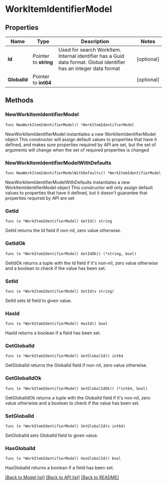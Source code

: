 # WorkItemIdentifierModel

## Properties

Name | Type | Description | Notes
------------ | ------------- | ------------- | -------------
**Id** | Pointer to **string** | Used for search WorkItem. Internal identifier has a Guid data format. Global identifier has an integer data format | [optional] 
**GlobalId** | Pointer to **int64** |  | [optional] 

## Methods

### NewWorkItemIdentifierModel

`func NewWorkItemIdentifierModel() *WorkItemIdentifierModel`

NewWorkItemIdentifierModel instantiates a new WorkItemIdentifierModel object
This constructor will assign default values to properties that have it defined,
and makes sure properties required by API are set, but the set of arguments
will change when the set of required properties is changed

### NewWorkItemIdentifierModelWithDefaults

`func NewWorkItemIdentifierModelWithDefaults() *WorkItemIdentifierModel`

NewWorkItemIdentifierModelWithDefaults instantiates a new WorkItemIdentifierModel object
This constructor will only assign default values to properties that have it defined,
but it doesn't guarantee that properties required by API are set

### GetId

`func (o *WorkItemIdentifierModel) GetId() string`

GetId returns the Id field if non-nil, zero value otherwise.

### GetIdOk

`func (o *WorkItemIdentifierModel) GetIdOk() (*string, bool)`

GetIdOk returns a tuple with the Id field if it's non-nil, zero value otherwise
and a boolean to check if the value has been set.

### SetId

`func (o *WorkItemIdentifierModel) SetId(v string)`

SetId sets Id field to given value.

### HasId

`func (o *WorkItemIdentifierModel) HasId() bool`

HasId returns a boolean if a field has been set.

### GetGlobalId

`func (o *WorkItemIdentifierModel) GetGlobalId() int64`

GetGlobalId returns the GlobalId field if non-nil, zero value otherwise.

### GetGlobalIdOk

`func (o *WorkItemIdentifierModel) GetGlobalIdOk() (*int64, bool)`

GetGlobalIdOk returns a tuple with the GlobalId field if it's non-nil, zero value otherwise
and a boolean to check if the value has been set.

### SetGlobalId

`func (o *WorkItemIdentifierModel) SetGlobalId(v int64)`

SetGlobalId sets GlobalId field to given value.

### HasGlobalId

`func (o *WorkItemIdentifierModel) HasGlobalId() bool`

HasGlobalId returns a boolean if a field has been set.


[[Back to Model list]](../README.md#documentation-for-models) [[Back to API list]](../README.md#documentation-for-api-endpoints) [[Back to README]](../README.md)


